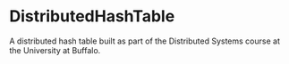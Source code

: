 # DistributedHashTable
A distributed hash table built as part of the Distributed Systems course at the University at Buffalo.
